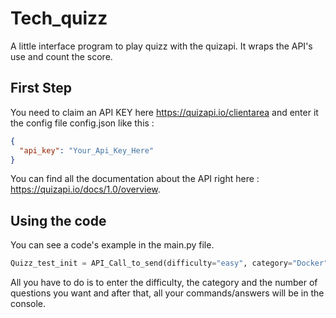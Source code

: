 # Tech_quizz
A little interface program to play quizz with the quizapi.
It wraps the API's use and count the score.

## First Step

You need to claim an API KEY here https://quizapi.io/clientarea and enter it the config file config.json like this :

```json
{
  "api_key": "Your_Api_Key_Here"
}
```

You can find all the documentation about the API right here : https://quizapi.io/docs/1.0/overview.

## Using the code

You can see a code's example in the main.py file. 

```python
Quizz_test_init = API_Call_to_send(difficulty="easy", category="Docker", number_of_question=2)
```

All you have to do is to enter the difficulty, the category and the number of questions you want and after that, all your commands/answers will be in the console.

